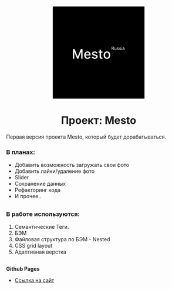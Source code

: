 <p align="center">
    <img  src="mesto-logo.png" alt="Лого сайта">
</p>
<h1 align="center">Проект: Mesto</h1>

Первая версия проекта Mesto, который будет дорабатываться. 

### В планах:
* Добавить возможность загружать свои фото
* Добавить лайки/удаление фото
* Slider 
* Сохранение данных 
* Рефакторинг кода
* И прочее..
##
### В работе используются:
1. Семантические Теги.  
2. БЭМ 
3. Файловая структура по БЭМ - Nested 
4. CSS grid layout
5. Адаптивная верстка 
##
**Github Pages**

* [Ссылка на сайт](https://slimegang13.github.io/mesto/)


